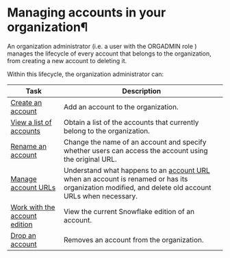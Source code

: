 # Managing accounts in your organization¶

An organization administrator (i.e. a user with the ORGADMIN role ) manages
the lifecycle of every account that belongs to the organization, from creating
a new account to deleting it.

Within this lifecycle, the organization administrator can:

Task | Description  
---|---  
[Create an account](organizations-manage-accounts-create) | Add an account to the organization.  
[View a list of accounts](organizations-manage-accounts-view) | Obtain a list of the accounts that currently belong to the organization.  
[Rename an account](organizations-manage-accounts-rename) | Change the name of an account and specify whether users can access the account using the original URL.  
[Manage account URLs](organizations-manage-accounts-urls) | Understand what happens to an [account URL](organizations-connect.html#label-connecting-via-url) when an account is renamed or has its organization modified, and delete old account URLs when necessary.  
[Work with the account edition](organizations-manage-accounts-editions) | View the current Snowflake edition of an account.  
[Drop an account](organizations-manage-accounts-delete) | Removes an account from the organization.

